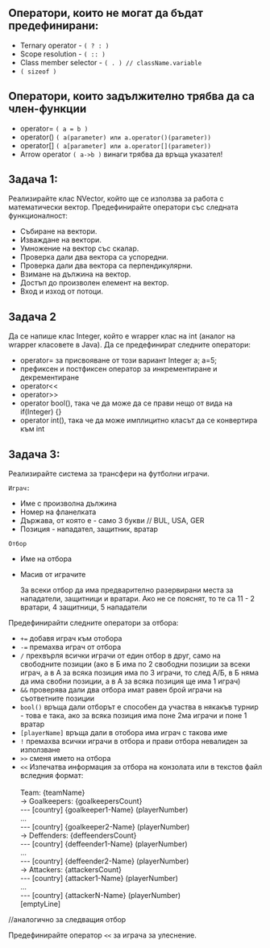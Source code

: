 ## Оператори, които не могат да бъдат предефинирани:
* Ternary operator - `( ? : )`
* Scope resolution - `( :: )`
* Class member selector - `( . ) // className.variable`
* `( sizeof )`

## Оператори, които задължително трябва да са член-функции
* operator= `( a = b )`
* operator() `( a(parameter) или a.operator()(parameter))`
* operator[] `( a[parameter] или a.operator[](parameter))`
* Arrow operator `( a->b )` винаги трябва да връща указател!

## Задача 1: 
Реализирайте клас NVector, който ще се използва за работа с математически вектор. Предефинирайте оператори със следната функционалност:

* Събиране на вектори.
* Изваждане на вектори.
* Умножение на вектор със скалар.
* Проверка дали два вектора са успоредни.
* Проверка дали два вектора са перпендикулярни.
* Взимане на дължина на вектор.
* Достъп до произволен елемент на вектор.
* Вход и изход от потоци.

## Задача 2
Да се напише клас Integer, който е wrapper клас на int (аналог на wrapper класовете в Java). Да се предефинират следните оператори:
* operator= за присвояване от този вариант Integer a; a=5;
* префиксен и постфиксен оператор за инкрементиране и декрементиране
* operator<<
* operator>>
* operator bool(), така че да може да се прави нещо от вида на if(Integer) {}
* operator int(),  така че да може имплицитно класът да се конвертира към int

## Задача 3: 
Реализирайте система за трансфери на футболни играчи.

`Играч:`
* Име с произволна дължина
* Номер на фланелката
* Държава, от която е - само 3 букви // BUL, USA, GER 
* Позиция - нападател, защитник, вратар

`Отбор`
* Име на отбора
* Масив от играчите

    За всеки отбор да има предварително разервирани места за нападатели, защитници и вратари. Ако не се пояснят, то те са 11 - 2 вратари, 4 защитници, 5 нападатели

Предефинирайти следните оператори за отбора:
* `+=` добавя играч към отобора
* `-=` премахва играч от отбора
* `/` прехвърля всички играчи от един отбор в друг, само на свободните позиции 
(ако в Б има по 2 свободни позиции за всеки играч, а в А за всяка позиция има по 3 играчи, то след A/Б, в Б няма да има свобни позиции, а в А за всяка позиция ще има 1 играч)
* `&&` проверява дали два отбора имат равен брой играчи на съответните позиции
* `bool()` връща дали отборът е способен да участва в някакъв турнир - това е така, ако за всяка позиция има поне 2ма играчи и поне 1 вратар
* `[playerName]` връща дали в отобора има играч с такова име
*  `!` премахва всички играчи в отбора и прави отбора невалиден за използване
* `>>` сменя името на отбора
* `<<` Изпечатва информация за отбора на конзолата или в текстов файл вследния формат:<br><br>
Team: {teamName} <br>
-> Goalkeepers: {goalkeepersCount} <br>
--- [country] {goalkeeper1-Name} (playerNumber)<br>
... <br>
--- [country] {goalkeeper2-Name} (playerNumber) <br>
-> Deffenders: {deffeendersCount} <br>
--- [country] {deffeender1-Name} (playerNumber) <br>
... <br>
--- [country] {deffeender2-Name} (playerNumber) <br>
-> Attackers: {attackersCount} <br>
--- [country] {attacker1-Name} (playerNumber)<br>
    ... <br>
--- [country] {attackerN-Name} (playerNumber) <br>
[emptyLine] <br>

//аналогично за следващия отбор

Предефинирайте оператор `<<` за играча за улеснение.
